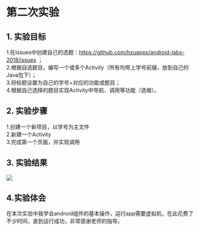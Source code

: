# 第二次实验  
## 1. 实验目标  
1.在Issues中创建自己的选题：https://github.com/hzuapps/android-labs-2018/issues ；  
2.根据自选题目，编写一个或多个Activity（所有均带上学号前缀，放到自己的Java包下）；    
3.将标题设置为自己的学号+对应的功能或题目；   
4.根据自己选择的题目实现Activity中导航、调用等功能（选做）。  

## 2. 实验步骤  
1.创建一个新项目，以学号为主文件   
2.新建一个Activity    
3.完成第一个页面，并实现调用 

## 3. 实验结果
![](https://github.com/71SEN/android-labs-2018/blob/master/soft1614080902104/Soft1614080902104%E7%AC%AC%E4%BA%8C%E6%AC%A1%E5%AE%9E%E9%AA%8C%E6%88%AA%E5%9B%BE.png)

## 4.实验体会
在本次实验中我学会android组件的基本操作，运行app需要虚拟机，在此花费了不少时间，直到运行成功，非常感谢老师的指导。

